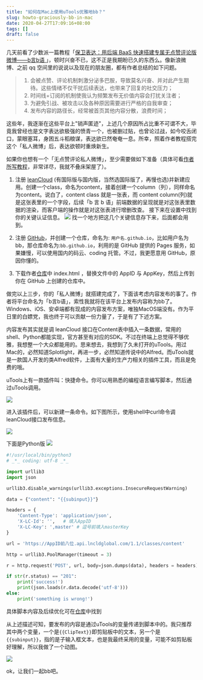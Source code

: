 ```yaml
---
title: "如何在Mac上使用uTools优雅地bb？"
slug: howto-graciously-bb-in-mac
date: 2020-04-27T17:09:16+08:00
tags: []
draft: false
---
```


几天前看了少数派一篇教程「[保卫表达：用后端 BaaS 快速搭建专属无点赞评论版微博——b言b语 ](https://sspai.com/post/60024)」，顿时兴奋不已，这不正是我期盼已久的东西么。像新浪微博、之前 qq 空间里的说说以及现在的朋友圈，都有作者总结的如下问题。

> 1. 会被点赞、评论机制刺激分泌多巴胺，导致莫名兴奋、并对此产生期待。这些情绪不仅干扰后续表达，也带来了回复的社交压力；
> 2. 时间线+订阅的机制使我认为频繁发布无价值内容会打扰关注者；
> 3. 为避免引战、被攻击以及各种原因需要进行严格的自我审查；
> 4. 发布内容的路径长，经常被首页其他内容分散，浪费时间；

这些年，我逐渐在这些平台上"销声匿迹"，上述几个原因所占比重不可谓不大，毕竟我曾经也是文字表达欲极强的愤青一个，也被删过贴，也曾论过战，如今咬舌闭口，蒙眼塞耳，身困五斗稻粮谋，表达欲已然奄奄一息。所幸，照着作者教程搭完这个「私人微博」后，表达欲顿时重焕新生。

如果你也想有一个「无点赞评论私人微博」，至少需要做如下准备（具体可看[作者所写教程](https://sspai.com/post/60024)，非常详尽，我就不叠床架屋了）。
1. 注册 [leanCloud](https://leancloud.app) (有国际版与国内版，当然选国际版了，再慢也选)并新建应用。创建一个class，命名为content，接着创建一个column（列），同样命名为content。说白了，content class 就是一张表，而 content column(列)就是这张表里的一个字段，后续「b 言 b 语」前端数据的呈现就是对这张表里数据的渲染，而客户端的操作就是对这张表进行增删改查。
接下来在设置中找到你的关键认证信息。
![](https://tva1.sinaimg.cn/large/007S8ZIlgy1ge8juns26xj30ut0atdgi.jpg)
找一个地方把这几个关键信息存下来，后面都会用到。
2. 注册 [GitHub](https://github.com)，并创建一个仓库，命名为: `用户名.github.io`，比如用户名为 bb，那仓库命名为:`bb.github.io`，利用的是 GitHub 提供的 Pages 服务，如果嫌慢，可以使用国内的码云、coding 托管。不过，我更愿意用 GitHub，原因你懂的。

3. 下载作者[仓库](https://github.com/daibor/nonsense.fun)中 index.html ，替换文件中的 AppID 与 AppKey，然后上传到你在 GitHub 上创建的仓库中。


做完以上三步，你的「私人微博」就搭建完成了，下面该考虑内容发布的事了。作者将平台命名为「b言b语」，索性我就将在该平台上发布内容称为bb了。Windows、iOS、安卓端都有现成的内容发布方案，唯独MacOS端没有。作为平日里的白嫖党，我也终于可以贡献一份力量了，于是有了下述方案。

内容发布其实就是调 leanCloud 接口在Content表中插入一条数据，常用的shell、Python都能实现，官方甚至有对应的SDK。不过在终端上总觉得不够优雅，我想整一个大众都能用的。思来想去，我想到了久未打开的uTools。用过Mac的，必然知道Splotlight，再进一步，必然知道传说中的Alfred。而uTools就是一款国人开发的类Alfred软件，上面有大量的生产力相关的插件工具，而且是免费的哦。

uTools上有一款插件叫：快捷命令。你可以用熟悉的编程语言编写脚本，然后通过uTools调用。

![](https://tva1.sinaimg.cn/large/007S8ZIlgy1ge8ogoeiv2j30s50gfq3o.jpg)

进入该插件后，可以新建一条命令。如下图所示，使用shell中curl命令调leanCloud接口发布信息。

![](https://tva1.sinaimg.cn/large/007S8ZIlgy1ge8poa121lj30m30i6gn0.jpg)


下面是Python版
![](https://tva1.sinaimg.cn/large/007S8ZIlgy1ge8pve2fyoj30m30i13zc.jpg)

```python
#!/usr/local/bin/python3
# _*_ coding: utf-8 _*_

import urllib3
import json

urllib3.disable_warnings(urllib3.exceptions.InsecureRequestWarning)

data = {"content": "{{subinput}}"}

headers = {
    'Content-Type': 'application/json',
    'X-LC-Id': '',   # 填入AppID
    'X-LC-Key': ',master' # 逗号前填入masterKey
}

url = 'https://AppID前八位.api.lncldglobal.com/1.1/classes/content'

http = urllib3.PoolManager(timeout = 3)

r = http.request('POST', url, body=json.dumps(data), headers = headers)

if str(r.status) == "201":
    print('success!')
    print(json.loads(r.data.decode('utf-8')))
else:
    print('something is wrong!')
```

具体脚本内容及后续优化可在[仓库](https://github.com/imxw/bb)中找到

从上述描述可知，要发布的内容是通过uTools的变量传递到脚本中的。我只推荐其中两个变量，一个是`{{ClipText}}`即剪贴板中的文本，另一个是`{{subinput}}`，指的是子输入框文本，也是我最终采用的变量，可能不如剪贴板好理解，所以我做了一个动图。

![](https://tva1.sinaimg.cn/large/007S8ZIlgy1ge8qh1ugbkg313s0d0azj.gif)

ok，让我们一起bb吧。
